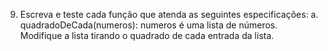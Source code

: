 9.	Escreva e teste cada função que atenda as seguintes especificações:
a. quadradoDeCada(numeros): numeros é uma lista de números. 
Modifique a lista tirando o quadrado de cada entrada da lista.
